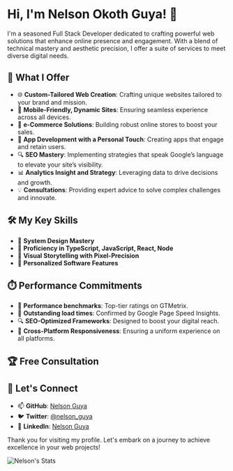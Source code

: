 # Hi, I'm Nelson Okoth Guya! 👋

I'm a seasoned Full Stack Developer dedicated to crafting powerful web solutions that enhance online presence and engagement. 
With a blend of technical mastery and aesthetic precision, I offer a suite of services to meet diverse digital needs.

## 🚀 What I Offer

- 🌐 **Custom-Tailored Web Creation**: Crafting unique websites tailored to your brand and mission.
- 📱 **Mobile-Friendly, Dynamic Sites**: Ensuring seamless experience across all devices.
- 🛒 **e-Commerce Solutions**: Building robust online stores to boost your sales.
- 📲 **App Development with a Personal Touch**: Creating apps that engage and retain users.
- 🔍 **SEO Mastery**: Implementing strategies that speak Google’s language to elevate your site’s visibility.
- 📊 **Analytics Insight and Strategy**: Leveraging data to drive decisions and growth.
- 💡 **Consultations**: Providing expert advice to solve complex challenges and innovate.

## 🛠️ My Key Skills

- 🚀 **System Design Mastery**
- 🔧 **Proficiency in TypeScript, JavaScript, React, Node**
- 🎨 **Visual Storytelling with Pixel-Precision**
- 🔑 **Personalized Software Features**

## ⏱️ Performance Commitments

- 💯 **Performance benchmarks**: Top-tier ratings on GTMetrix.
- 🚀 **Outstanding load times**: Confirmed by Google Page Speed Insights.
- 🔍 **SEO-Optimized Frameworks**: Designed to boost your digital reach.
- 📱 **Cross-Platform Responsiveness**: Ensuring a uniform experience on all platforms.

## 🏆 Free Consultation

## 🌱 Let's Connect

- 📫 **GitHub**: [Nelson Guya](https://github.com/nelsonokothguya)
- 🐦 **Twitter**: [@nelson_guya](https://twitter.com/NelsonGuya)
- 💼 **LinkedIn**: [Nelson Guya](https://www.linkedin.com/in/okothguya/)

Thank you for visiting my profile. Let's embark on a journey to achieve excellence in your web projects!

![Nelson's Stats](https://github-readme-stats.vercel.app/api?username=nelsonokothguya&theme=vue-dark&show_icons=true&hide_border=true&count_private=true)
